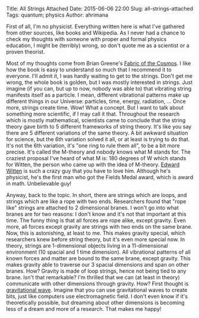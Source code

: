 Title: All Strings Attached
Date: 2015-06-06 22:00
Slug: all-strings-attached
Tags: quantum; physics
Author: ahrimana


First of all, I'm no physicist. Everything written here is what I've gathered
from other sources, like books and Wikipedia. As I never had a chance to check
my thoughts with someone with proper and formal physics education, I might be
(terribly) wrong, so don't quote me as a scientist or a proven theorist.

Most of my thoughts come from Brian Greene's
[Fabric of the Cosmos](http://www.briangreene.org/?page_id=24). I like how
the book is easy to understand so much that I recommend it to everyone. I'll
admit it, I was hardly waiting to get to the strings. Don't get me wrong, the
whole book is golden, but I was mostly interested in strings. Just imagine
(if you can, but up to now, nobody was able to) that vibrating string manifests
itself as a particle. I mean, different vibrational patterns make up different
things in our Universe: particles, time, energy, radiation, ...  Once more,
strings create time. Wow! What a concept. But I want to talk about something
more scientific, if I may call it that. Throughout the research which is mostly
mathematical, scientists came to conclude that the string theory gave birth to
5 different frameworks of string theory. It's like you say there are 5 different
variations of the same theory. A bit awkward situation for science, but the 6th
variation solved it all, or at least is trying to do that. It's not the 6th
variation, it's "one ring to rule them all", to be a bit more precise. It's
called the M-theory and nobody knows what M stands for. The craziest proposal
I've heard of what M is: 180 degrees of W which stands for Witten, the person
who came up with the idea of M-theory.
[Edward Witten](http://en.wikipedia.org/wiki/Edward_Witten) is such a crazy guy
that you have to love him. Although he's physicist, he's the first man who got
the Fields Medal award, which is award in math. Unbelievable guy!

Anyway, back to the topic. In short, there are strings which are loops, and
strings which are like a rope with two ends. Researchers found that "rope like"
strings are attached to 2 dimensional branes. I won't go into what branes are
for two reasons: I don't know and it's not that important at this time. The
funny thing is that all forces are rope alike, except gravity. Even more, all
forces except gravity are strings with two ends on the same brane. Now, this is
astonishing, at least to me. This makes gravity special, which researchers knew
before string theory, but it's even more special now. In theory, strings are
1-dimensional objects living in a 11-dimensional environment (10 spacial and 1
time dimension). All vibrational patterns of all known forces and matter are
bound to the same brane, except gravity. This makes gravity able to traverse our
3 spacial dimensions and span on other branes. How? Gravity is made of loop
strings, hence not being tied to any brane. Isn't that remarkable? I'm thrilled
that we can (at least in theory) communicate with other dimensions through
gravity. How? First thought is
[gravitational wave](https://en.wikipedia.org/wiki/Gravitational_wave). Imagine
that you can use gravitational waves to create bits, just like computers use
electromagnetic field. I don't even know if it's theoretically possible, but
dreaming about other dimensions is becoming less of a dream and more of a
research. That makes me happy!
